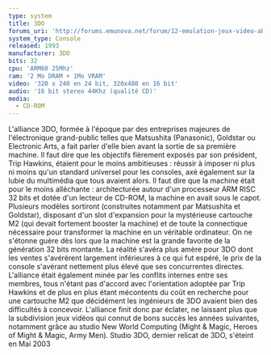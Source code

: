 ```yaml
---
type: system
title: 3DO
forums_uri: 'http://forums.emunova.net/forum/12-emulation-jeux-video-abandonware/'
system_type: Console
released: 1993
manufacturer: 3DO
bits: 32
cpu: 'ARM60 25Mhz'
ram: '2 Mo DRAM + 1Mo VRAM'
video: '320 x 240 en 24 bit, 320x480 en 16 bit'
audio: '16 bit stereo 44Khz (qualité CD)'
media:
  - CD-ROM
---
```

L'alliance 3DO, formée à l'époque par des entreprises majeures de l'électronique grand-public telles que Matsushita (Panasonic), Goldstar ou Electronic Arts, a fait parler d'elle bien avant la sortie de sa première machine. Il faut dire que les objectifs fièrement exposés par son président, Trip Hawkins, étaient pour le moins ambitieuses : réussir à imposer ni plus ni moins qu'un standard universel pour les consoles, axé également sur la lubie du multimédia que tous avaient alors. Il faut dire que la machine était pour le moins alléchante : architecturée autour d'un processeur ARM RISC 32 bits et dotée d'un lecteur de CD-ROM, la machine en avait sous le capot.
Plusieurs modèles sortiront (construites notamment par Matsushita et Goldstar), disposant d'un slot d'expansion pour la mystérieuse cartouche M2 (qui devait fortement booster la machine) et de toute la connectique nécessaire pour transformer la machine en un véritable ordinateur. On ne s'étonne guère dès lors que la machine est la grande favorite de la génération 32 bits montante.
La réalité s'avéra plus amère pour 3DO dont les ventes s'avérèrent largement inférieures à ce qui fut espéré, le prix de la console s'avérant nettement plus élevé que ses concurrentes directes. L'alliance était également minée par les conflits internes entre ses membres, tous n'étant pas d'accord avec l'orientation adoptée par Trip Hawkins et de plus en plus étant mécontents du coût en recherche pour une cartouche M2 que décidément les ingénieurs de 3DO avaient bien des difficultés à concevoir.
L'alliance finit donc par éclater, ne laissant plus que la subdivision jeux vidéos qui connut de bons succès les années suivantes, notamment grâce au studio New World Computing (Might & Magic, Heroes of Might & Magic, Army Men). Studio 3DO, dernier relicat de 3DO, s'éteint en Mai 2003
